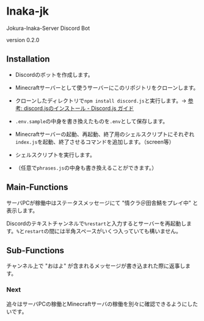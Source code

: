 # Inaka-jk
Jokura-Inaka-Server Discord Bot

version 0.2.0

## Installation

- Discordのボットを作成します。
- Minecraftサーバーとして使うサーバーにこのリポジトリをクローンします。
- クローンしたディレクトリで`npm install discord.js`と実行します。→ [参考: discord.jsのインストール - Discord.js ガイド](https://guide.discordjs-japan.org/preparations/#discord-js%E3%81%AE%E3%82%A4%E3%83%B3%E3%82%B9%E3%83%88%E3%83%BC%E3%83%AB)
- `.env.sample`の中身を書き換えたものを`.env`として保存します。
- Minecraftサーバーの起動、再起動、終了用のシェルスクリプトにそれぞれ`index.js`を起動、終了させるコマンドを追加します。（screen等）
- シェルスクリプトを実行します。

- （任意で`phrases.js`の中身も書き換えることができます。）


## Main-Functions

サーバPCが稼働中はステータスメッセージにて "情クラ＠田舎鯖をプレイ中" と表示します。

Discordのテキストチャンネルで`%restart`と入力するとサーバーを再起動します。`%`と`restart`の間には半角スペースがいくつ入っていても構いません。

## Sub-Functions

チャンネル上で "おはよ" が含まれるメッセージが書き込まれた際に返事します。

### Next

追々はサーバPCの稼働とMinecraftサーバの稼働を別々に確認できるようにしたいです。
